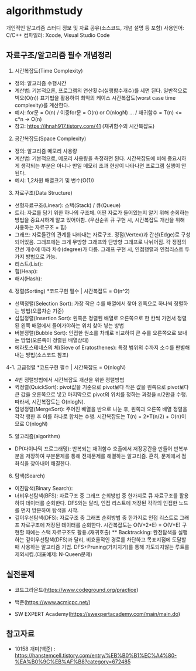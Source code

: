 # algorithmstudy

개인적인 알고리즘 스터디 정보 및 자료 공유(소스코드, 개념 설명 등 포함)
사용언어: C/C++
컴파일러: Xcode, Visual Studio Code

## 자료구조/알고리즘 필수 개념정리

1. 시간복잡도(Time Complexity)
- 정의: 알고리즘 수행시간
- 계산법: 기본적으론, 프로그램의 연산횟수(실행함수개수)를 세면 된다. 일반적으로 빅오(O(n)) 표기법을 활용하여 최악의 케이스 시간복잡도(worst case time complexity)를 계산한다.
- 예시: for문 = O(n) / 이중for문 = O(n) or O(nlogN) ... / 재귀함수 = T(n) <= c*n -> O(n)
- 참고: https://jhnah917.tistory.com/41 (재귀함수의 시간복잡도)

2. 공간복잡도(Space Complexity)
- 정의: 알고리즘 메모리 사용량
- 계산법: 기본적으로, 메모리 사용량을 측정하면 된다. 시간복잡도에 비해 중요시하게 생각되는 부분은 아니나 만일 메모리 초과 현상이 나타나면 프로그램 실행이 안된다.
- 예시: 1,2차원 배열크기 및 변수(O(1))

3. 자료구조(Data Structure)
- 선형자료구조(Linear): 스택(Stack) / 큐(Queue)
- 트리: 자료를 담기 위한 하나의 구조체. 어떤 자료가 들어있는지 알기 위해 순회하는 방법을 중요시하게 알고 있어야함. (우선순위 큐 구현 시, 시간복잡도 개선을 위해 사용하는 자료구조 = 힙)
- 그래프: 자료들간의 관계를 나타내는 자료구조. 정점(Vertex)과 간선(Edge)로 구성되어있음. 그래프에는 크게 무방향 그래프와 단방향 그래프로 나뉘어짐. 각 정점의 간선 개수에 따라 차수(degree)가 다름. 그래프 구현 시, 인접행렬과 인접리스트 두 가지 방법으로 가능.
- 리스트(List): 
- 힙(Heap): 
- 해시(Hash): 

4. 정렬(Sorting) *코드구현 필수 | 시간복잡도 = O(n^2)
- 선택정렬(Selection Sort): 가장 작은 수를 배열에서 찾아 왼쪽으로 하나씩 정렬하는 방법(오름차순 기준)
- 삽입정렬(Insertion Sort): 왼쪽은 정렬된 배열로 오른쪽으로 한 칸씩 가면서 정렬된 왼쪽 배열에서 들어가야하는 위치 찾아 넣는 방법
- 버블정렬(Bubble Sort): 인접한 원소를 차례로 비교하여 큰 수를 오른쪽으로 보내는 방법(오른쪽이 정렬된 배열상태)
- 에라토스테네스의 체(Sieve of Eratosthenes): 특정 범위의 수까지 소수를 판별해내는 방법(소스코드 참조)

4-1. 고급정렬 *코드구현 필수 | 시간복잡도 = O(nlogN)
- 4번 정렬방법에서 시간복잡도 개선을 위한 정렬방법
- 퀵정렬(QuickSort): pivot값을 기준으로 pivot보다 작은 값을 왼쪽으로 pivot보다 큰 값을 오른쪽으로 넣고 마지막으로 pivot의 위치를 정하는 과정을 n/2만큼 수행. 따라서, 시간복잡도는 O(nlogN).
- 합병정렬(MergeSort): 주어진 배열을 반으로 나눈 후, 왼쪽과 오른쪽 배열 정렬을 각각 행한 후 이를 하나로 합치는 수행. 시간복잡도는 T(n) = 2*T(n/2) + O(n)이므로 O(nlogN)

5. 알고리즘(algorithm)
- DP(다이나믹 프로그래밍): 반복되는 재귀함수 호출에서 저장공간을 만들어 반복부분을 저장하여 부분문제를 통해 전체문제를 해결하는 알고리즘. 흔히, 문제에서 점화식을 찾아내어 해결한다.

6. 탐색(Search)
- 이진탐색(Binary Search): 
- 너비우선탐색(BFS): 자료구조 중 그래프 순회방법 중 한가지로 큐 자료구조를 활용하여 데이터를 순회한다. DFS와는 달리, 인접 리스트에 저장된 각각의 인접한 노드를 먼저 방문하여 탐색을 시작.
- 깊이우선탐색(DFS): 자료구조 중 그래프 순회방법 중 한가지로 인접 리스트로 그래프 자료구조에 저장된 데이터를 순회한다. 시간복잡도는 <italic>O(V+2*E) = O(V+E)</italic> 구현할 때에는 스택 자료구조도 활용.(재귀호출)
** Backtracking: 완전탐색을 실행하는 깊이우선탐색(DFS)과 달리, 비효율적인 경로를 차단하고 목표지점에 도달할 때 사용하는 알고리즘 기법. DFS+Pruning(가지치기)를 통해 가도되지않는 루트를 제외시킴.(대표예제: N-Queen문제)

## 실전문제

- 코드그라운드(https://www.codeground.org/practice)

- 백준(https://www.acmicpc.net/)

- SW EXPERT Academy(https://swexpertacademy.com/main/main.do)

## 참고자료

- 10158 개미(백준) : https://hanstemcell.tistory.com/entry/%EB%B0%B1%EC%A4%80-%EA%B0%9C%EB%AF%B8?category=672485
